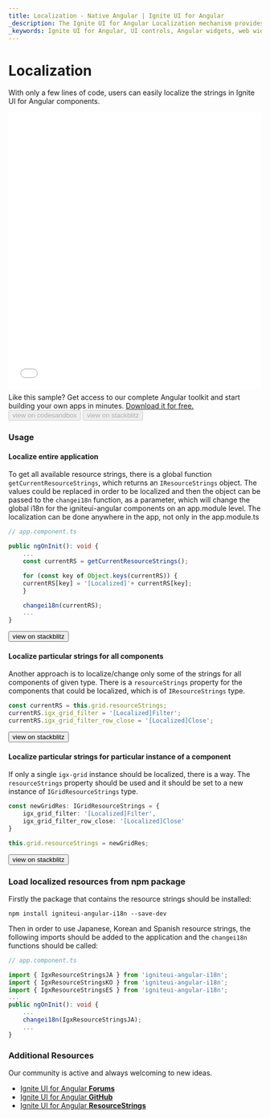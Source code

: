 ```yaml
---
title: Localization - Native Angular | Ignite UI for Angular
_description: The Ignite UI for Angular Localization mechanism provides the ability to change/localize strings in the components.
_keywords: Ignite UI for Angular, UI controls, Angular widgets, web widgets, UI widgets, Angular, Native Angular Components Suite, Native Angular Controls, Native Angular Components Library, Native Angular Components
---
```


# Localization

With only a few lines of code, users can easily localize the strings in Ignite UI for Angular components.

<div class="sample-container loading" style="height:550px">
    <iframe id="localization-sample-1-iframe" src="{environment:demosBaseUrl}/services/localization-sample-1" width="100%" height="100%" seamless="" frameborder="0" onload="onSampleIframeContentLoaded(this);"></iframe>
</div>
<p style="margin: 0;padding-top: 0.5rem">Like this sample? Get access to our complete Angular toolkit and start building your own apps in minutes. <a class="no-external-icon mchNoDecorate trackCTA" target="_blank" href="https://www.infragistics.com/products/ignite-ui-angular/download" data-xd-ga-action="Download" data-xd-ga-label="Ignite UI for Angular">Download it for free.</a></p>
<div>
<button data-localize="codesandbox" disabled class="codesandbox-btn" data-iframe-id="localization-sample-1-iframe" data-demos-base-url="{environment:demosBaseUrl}">view on codesandbox</button>
<button data-localize="stackblitz" disabled class="stackblitz-btn" data-iframe-id="localization-sample-1-iframe" data-demos-base-url="{environment:demosBaseUrl}">view on stackblitz</button>
</div>

### Usage

#### Localize entire application

To get all available resource strings, there is a global function `getCurrentResourceStrings`, which returns an `IResourceStrings` object.
The values could be replaced in order to be localized and then the object can be passed to the `changei18n` function, as a parameter, which will change the global i18n for the igniteui-angular components on an app.module level. The localization can be done anywhere in the app, not only in the app.module.ts

```typescript
// app.component.ts

public ngOnInit(): void {
    ...
    const currentRS = getCurrentResourceStrings();

    for (const key of Object.keys(currentRS)) {
    currentRS[key] = '[Localized]'+ currentRS[key];
    }

    changei18n(currentRS);
    ...
}
```
<div>
<button data-localize="stackblitz" class="stackblitz-btn" data-sample-src="{environment:demosBaseUrl}/services/localization-sample-2"
    data-demos-base-url="{environment:demosBaseUrl}">view on stackblitz
</button>
</div>

#### Localize particular strings for all components

Another approach is to localize/change only some of the strings for all components of given type. There is a `resourceStrings` property for the components that could be localized, which is of `IResourceStrings` type.

```typescript
const currentRS = this.grid.resourceStrings;
currentRS.igx_grid_filter = '[Localized]Filter';
currentRS.igx_grid_filter_row_close = '[Localized]Close';
```

<div>
    <button data-localize="stackblitz" class="stackblitz-btn" data-sample-src="{environment:demosBaseUrl}/services/localization-sample-3" 
        data-demos-base-url="{environment:demosBaseUrl}">view on stackblitz
    </button>
</div>

#### Localize particular strings for particular instance of a component

If only a single `igx-grid` instance should be localized, there is a way. The `resourceStrings` property should be used and it should be set to a new instance of `IGridResourceStrings` type.

```typescript
const newGridRes: IGridResourceStrings = {
    igx_grid_filter: '[Localized]Filter',
    igx_grid_filter_row_close: '[Localized]Close'
}

this.grid.resourceStrings = newGridRes;
```

<div>
<button data-localize="stackblitz" class="stackblitz-btn" data-iframe-id="localization-sample-1-iframe" data-demos-base-url="{environment:demosBaseUrl}">view on stackblitz</button>
</div>

### Load localized resources from npm package

Firstly the package that contains the resource strings should be installed:

`npm install igniteui-angular-i18n --save-dev`

Then in order to use Japanese, Korean and Spanish resource strings, the following imports should be added to the application and the `changei18n` functions should be called:

```typescript
// app.component.ts

import { IgxResourceStringsJA } from 'igniteui-angular-i18n';
import { IgxResourceStringsKO } from 'igniteui-angular-i18n';
import { IgxResourceStringsES } from 'igniteui-angular-i18n';
...
public ngOnInit(): void {
    ...
    changei18n(IgxResourceStringsJA);
    ...
}
```

### Additional Resources

<div class="divider--half"></div>

Our community is active and always welcoming to new ideas.

* [Ignite UI for Angular **Forums**](https://www.infragistics.com/community/forums/f/ignite-ui-for-angular)
* [Ignite UI for Angular **GitHub**](https://github.com/IgniteUI/igniteui-angular)
* [Ignite UI for Angular **ResourceStrings**](https://github.com/IgniteUI/igniteui-angular-i18n)
